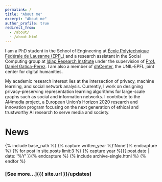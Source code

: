 ```yaml
---
permalink: /
title: "About me"
excerpt: "About me"
author_profile: true
redirect_from: 
  - /about/
  - /about.html
---
```


I am a PhD student in the School of Engineering at [École Polytechnique Fédérale de Lausanne (EPFL)](https://www.epfl.ch/en/home/) and a research assistant in the Social Computing group at [Idiap Research Institute](http://idiap.ch) under the supervision of [Prof. Daniel Gatica-Perez](https://www.idiap.ch/~gatica/). I am also a member of [dhCenter](https://www.dhcenter-unil-epfl.ch/), the UNIL-EPFL joint center for digital humanities.  

My academic research interest lies at the intersection of privacy, machine learning, and social network analysis. Currently, I work on designing privacy-preserving representation learning algorithms for large-scale graphs such as social and information networks.  I contribute to the [AI4media](https://ai4media.eu/) project, a European Union’s Horizon 2020 research and innovation program focusing on the next generation of ethical and trustworthy AI research to serve media and society.  

<!-- I am keen to initiate any kind of academic collaborations, so if you have similar research interests, please feel free to drop me a message! -->

# News

{% include base_path %}
{% capture written_year %}'None'{% endcapture %}
{% for post in site.posts  limit:3  %}
  {% capture year %}{{ post.date | date: '%Y' }}{% endcapture %}
  {% include archive-single.html %}
{% endfor %}

### [See more...]({{ site.url }}/updates)
